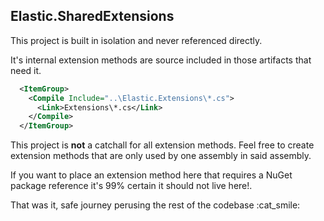 ## Elastic.SharedExtensions

This project is built in isolation and never referenced directly.

It's internal extension methods are source included in those artifacts that need it.


```xml
  <ItemGroup>
    <Compile Include="..\Elastic.Extensions\*.cs">
      <Link>Extensions\*.cs</Link>
    </Compile>
  </ItemGroup>
```

This project is **not** a catchall for all extension methods. Feel free to create
extension methods that are only used by one assembly in said assembly.


If you want to place an extension method here that requires a NuGet package reference it's 99%
certain it should not live here!. 

That was it, safe journey perusing the rest of the codebase :cat_smile:
